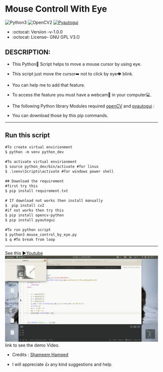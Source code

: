# Mouse Controll With Eye

![Python3](https://img.shields.io/badge/Python-3-green)
![OpenCV2](https://img.shields.io/badge/Open-CV2-yellow)
[![Pyautogui](https://img.shields.io/badge/Pyauto-Gui-yellowgreen)](https://pyautogui.readthedocs.io/en/latest/#:~:text=PyAutoGUI%20lets%20your%20Python%20scripts%20control%20the%20mouse,Linux%2C%20and%20runs%20on%20Python%202%20and%203.)

* :octocat: Version -v-1.0.0
* :octocat: License- GNU GPL V3.O

## DESCRIPTION:
* This Python🐍 Script helps to move a mouse cursor by using eye.
* This script just move the cursor➡️ not to click by eye👁 blink. 
* You can help me to add that feature.
* To access the feature you must have a webcam🎦 in your computer💻.

* The following Python library Modules required [openCV](https://pypi.org/project/opencv-python/) and [pyautogui](https://pypi.org/project/PyAutoGUI/) :
* You can download those by this pip commands.

---

## Run this script
```
#To create virtual envirionment
$ python -m venv python_dev

#To activate virtual envirionment
$ source python_dev/bin/activate #for linux 
$ .\venv\Scripts\activate #for windows power shell

## Download the requirement
#first try this
$ pip install requirement.txt

# If download not works then install manually
$  pip install cv2
#if not works then try this
$ pip install opencv-python
$ pip install pyautogui

#To run python script
$ python3 mouse_control_by_eye.py
$ q #To break from loop
```

---

See this [▶️Youtube](https://youtu.be/S0y8dxwbJzY) [![Screenshot](Screenshot_20200928-000225_YouTube.jpg)](https://youtu.be/S0y8dxwbJzY)  link to see the demo Video.

* Credits : [Shameem Hameed](http://umich.edu/~shameem)

* I will appreciate :+1: any kind suggestions and help.
